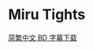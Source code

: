 # Miru Tights

[简繁中文 BD 字幕下载](https://github.com/Nekomoekissaten-SUB/Nekomoekissaten-Storage/releases/download/subtitle_pkg/Miru_Tights_BD_zho.7z)
